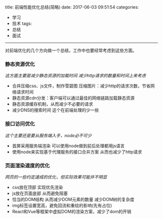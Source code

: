title: 前端性能优化总结(简略)
date: 2017-06-03 09:51:54
categories:
- 学习
- 技术
tags:
- 总结
- 面试
---
对前端优化的几个方向做一个总结，工作中也要经常考虑到这些方面。
<!-- more -->
### 静态资源优化

*这方面主要是减少静态资源的加载时间 减少http请求的数量和时间上来考虑*

- 合并压缩css、js文件，制作雪碧图 压缩图片：减少http的请求次数，节省网络请求时间
- 静态资源cdn分发：客户端可以通过最佳的网络链路加载静态资源
- 静态资源缓存机制，从而减少不必要的请求
- 减少DNS的搜索时间  这个在前端处理的少一些

### 接口访问优化

*这个主要还是要从服务端入手，node必不可少*

- 首屏采用服务端渲染  可以使用node做到前后处理都用js语言
- 使用node来实现基于代理服务的接口合并方案 从而也减少了http请求

### 页面渲染速度的优化

*网页的一些约定速成的优化，但实际效果可能并不明显*

- css放在顶部 实现优先渲染
- js放在页面底部 从而避免阻塞
- 恰当的DOM结构 从而减少DOM元素的数量 减少DOM树的复杂度
- img标签设置宽高，避免回流和重绘的影响(先有占位)
- React和Vue等框架中虚拟DOM的渲染方案，减少了dom的开销